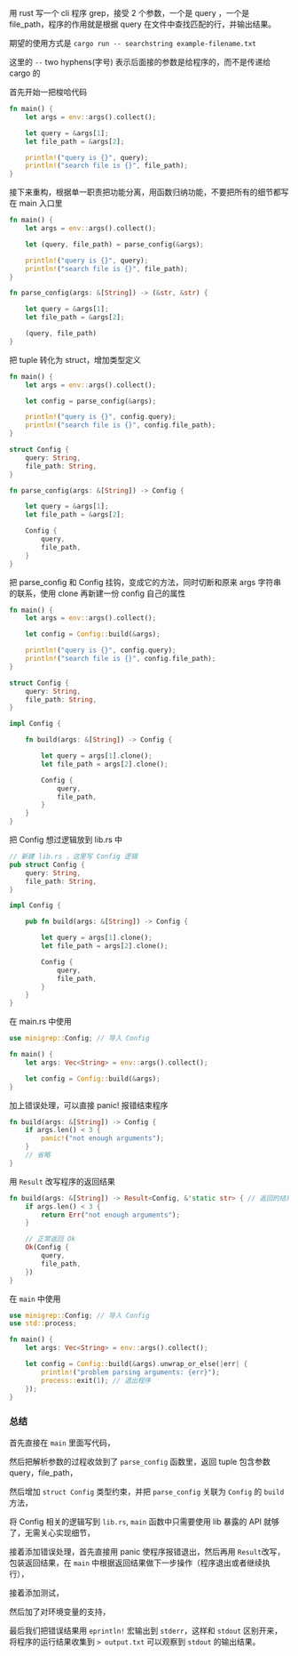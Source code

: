 用 rust 写一个 cli 程序 grep，接受 2 个参数，一个是 query ，一个是 file_path，程序的作用就是根据 query 在文件中查找匹配的行，并输出结果。

期望的使用方式是 `cargo run -- searchstring example-filename.txt`

这里的 `--` two hyphens(字号) 表示后面接的参数是给程序的，而不是传递给 cargo 的

首先开始一把梭哈代码

```rust
fn main() {
    let args = env::args().collect();

    let query = &args[1];
    let file_path = &args[2];

    println!("query is {}", query);
    println!("search file is {}", file_path);
}
```

接下来重构，根据单一职责把功能分离，用函数归纳功能，不要把所有的细节都写在 main 入口里
```rust
fn main() {
    let args = env::args().collect();

    let (query, file_path) = parse_config(&args);

    println!("query is {}", query);
    println!("search file is {}", file_path);
}

fn parse_config(args: &[String]) -> (&str, &str) {

    let query = &args[1];
    let file_path = &args[2];

    (query, file_path)
}
```
把 tuple 转化为 struct，增加类型定义
```rust
fn main() {
    let args = env::args().collect();

    let config = parse_config(&args);

    println!("query is {}", config.query);
    println!("search file is {}", config.file_path);
}

struct Config {
    query: String,
    file_path: String,
}

fn parse_config(args: &[String]) -> Config {

    let query = &args[1];
    let file_path = &args[2];

    Config {
        query, 
        file_path,
    }
}
```
把 parse_config 和 Config 挂钩，变成它的方法，同时切断和原来 args 字符串的联系，使用 clone 再新建一份 config 自己的属性
```rust
fn main() {
    let args = env::args().collect();

    let config = Config::build(&args);

    println!("query is {}", config.query);
    println!("search file is {}", config.file_path);
}

struct Config {
    query: String,
    file_path: String,
}

impl Config {

    fn build(args: &[String]) -> Config {

        let query = args[1].clone();
        let file_path = args[2].clone();

        Config {
            query, 
            file_path,
        }
    }
}
```
把 Config 想过逻辑放到 lib.rs 中
```rust
// 新建 lib.rs ，这里写 Config 逻辑
pub struct Config {
    query: String,
    file_path: String,
}

impl Config {

    pub fn build(args: &[String]) -> Config {

        let query = args[1].clone();
        let file_path = args[2].clone();

        Config {
            query, 
            file_path,
        }
    }
} 
```
在 main.rs 中使用
```rust
use minigrep::Config; // 导入 Config

fn main() {
    let args: Vec<String> = env::args().collect();

    let config = Config::build(&args);
}
```
加上错误处理，可以直接 panic! 报错结束程序
```rust
fn build(args: &[String]) -> Config {
    if args.len() < 3 {
        panic!("not enough arguments");
    }
    // 省略
}
```
用 `Result` 改写程序的返回结果
```rust
fn build(args: &[String]) -> Result<Config, &'static str> { // 返回的结果 Ok 和 Err 类型
    if args.len() < 3 {
        return Err("not enough arguments");
    }

    // 正常返回 Ok
    Ok(Config {
        query,
        file_path,
    })
}
```
在 `main` 中使用
```rust
use minigrep::Config; // 导入 Config
use std::process;

fn main() {
    let args: Vec<String> = env::args().collect();

    let config = Config::build(&args).unwrap_or_else(|err| {
        println!("problem parsing arguments: {err}");
        process::exit(1); // 退出程序
    });
}
``` 

### 总结

首先直接在 `main` 里面写代码，

然后把解析参数的过程收敛到了 `parse_config` 函数里，返回 tuple 包含参数 query，file_path，

然后增加 `struct Config` 类型约束，并把 `parse_config` 关联为 `Config` 的 `build` 方法，

将 Config 相关的逻辑写到 `lib.rs`, `main` 函数中只需要使用 lib 暴露的 API 就够了，无需关心实现细节，

接着添加错误处理，首先直接用 panic 使程序报错退出，然后再用 `Result`改写，包装返回结果，在 `main` 中根据返回结果做下一步操作（程序退出或者继续执行），

接着添加测试，

然后加了对环境变量的支持，

最后我们把错误结果用 `eprintln!` 宏输出到 `stderr`，这样和 `stdout` 区别开来，将程序的运行结果收集到 `> output.txt` 可以观察到 `stdout` 的输出结果。

